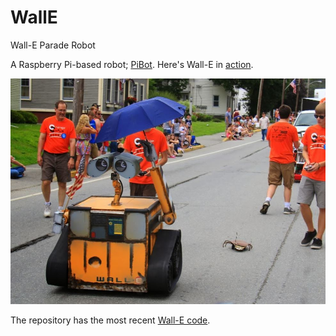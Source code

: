 WallE
=====

Wall-E Parade Robot 

A Raspberry Pi-based robot; [PiBot](https://github.com/FRC4564/BasicPiBot).  Here's Wall-E in [action](https://drive.google.com/file/d/0B14YrB7B784HU240NUtzZDI4VHc/view?usp=drive_link&resourcekey=0-zd-GuqgCG1zHyh_otcziaA).

![Wall-E Parade image](https://github.com/FRC4564/images/raw/master/WalleParade.JPG)

The repository has the most recent [Wall-E code](https://github.com/BrewerFRC/Wall-E).
